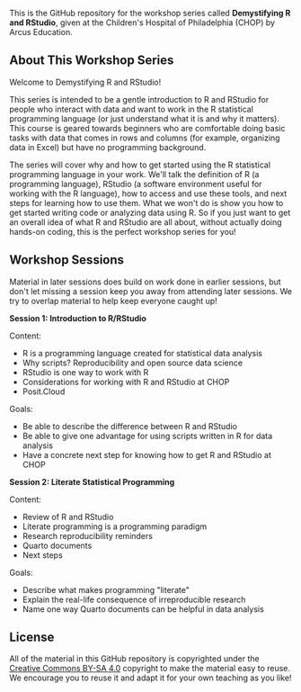 This is the GitHub repository for the workshop series called **Demystifying R and RStudio**, given at the Children's Hospital of Philadelphia (CHOP) by Arcus Education.

## About This Workshop Series

Welcome to Demystifying R and RStudio! 

This series is intended to be a gentle introduction to R and RStudio for people who interact with  data and want to work in the R statistical programming language (or just understand what it is and why it matters). This course is geared towards beginners who are comfortable doing basic tasks with data that comes in rows and columns (for example, organizing data in Excel) but have no programming background.
 
The series will cover why and how to get started using the R statistical programming language in your work. We'll talk the definition of R (a programming language), RStudio (a software environment useful for working with the R language), how to access and use these tools, and next steps for learning how to use them.  What we won't do is show you how to get started writing code or analyzing data using R.  So if you just want to get an overall idea of what R and RStudio are all about, without actually doing hands-on coding, this is the perfect workshop series for you!

## Workshop Sessions

Material in later sessions does build on work done in earlier sessions, but don't let missing a session keep you away from attending later sessions.  We try to overlap material to help keep everyone caught up!

**Session 1: Introduction to R/RStudio**

Content:

* R is a programming language created for statistical data analysis
* Why scripts?  Reproducibility and open source data science
* RStudio is one way to work with R
* Considerations for working with R and RStudio at CHOP
* Posit.Cloud

Goals:

* Be able to describe the difference between R and RStudio
* Be able to give one advantage for using scripts written in R for data analysis
* Have a concrete next step for knowing how to get R and RStudio at CHOP

**Session 2: Literate Statistical Programming**

Content:

* Review of R and RStudio
* Literate programming is a programming paradigm
* Research reproducibility reminders
* Quarto documents
* Next steps

Goals:

* Describe what makes programming "literate"
* Explain the real-life consequence of irreproducible research
* Name one way Quarto documents can be helpful in data analysis

## License

All of the material in this GitHub repository is copyrighted under the [Creative Commons BY-SA 4.0](https://creativecommons.org/licenses/by-sa/4.0/) copyright to make the material easy to reuse. 
We encourage you to reuse it and adapt it for your own teaching as you like!